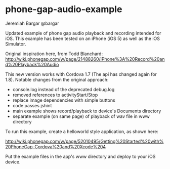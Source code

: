 phone-gap-audio-example
=======================

Jeremiah Bargar
@bargar

Updated example of phone gap audio playback and recording intended for iOS.  This example has been tested on an iPhone (iOS 5) as well as the iOS Simulator.

Original inspiration here, from Todd Blanchard:
http://wiki.phonegap.com/w/page/21488260/iPhone%3A%20Record%20and%20Playback%20Audio

This new version works with Cordova 1.7 (The api has changed again for 1.8).  Notable changes from the original approach:

* console.log instead of the deprecated debug.log
* removed references to activityStart/Stop
* replace image dependencies with simple buttons
* code passes jshint
* main example shows record/playback to device's Documents directory
* separate example (on same page) of playback of wav file in www directory

To run this example, create a helloworld style application, as shown here:

http://wiki.phonegap.com/w/page/52010495/Getting%20Started%20with%20PhoneGap-Cordova%20and%20Xcode%204

Put the example files in the app's www directory and deploy to your iOS device.

